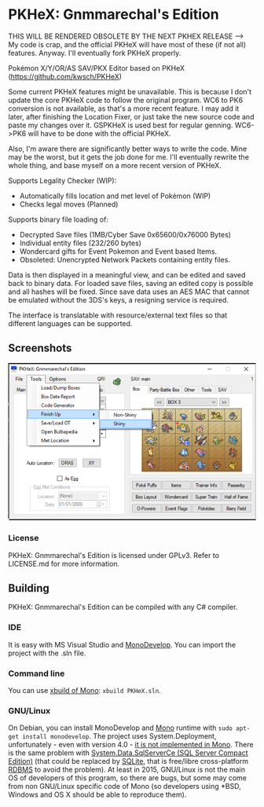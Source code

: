 PKHeX: Gnmmarechal's Edition
=====

THIS WILL BE RENDERED OBSOLETE BY THE NEXT PKHEX RELEASE --> My code is crap, and the official PKHeX will have most of these (if not all) features. Anyway. I'll eventually fork PKHeX properly.

Pokémon X/Y/OR/AS SAV/PKX Editor based on PKHeX (https://github.com/kwsch/PKHeX)

Some current PKHeX features might be unavailable. This is because I don't update the core PKHeX code to follow the original program.
WC6 to PK6 conversion is not available, as that's a more recent feature. I may add it later, after finishing the Location Fixer, or just take the new source code and paste my changes over it. GSPKHeX is used best for regular genning. WC6->PK6 will have to be done with the official PKHeX.

Also, I'm aware there are significantly better ways to write the code. Mine may be the worst, but it gets the job done for me. I'll eventually rewrite the whole thing, and base myself on a more recent version of PKHeX.

Supports Legality Checker (WIP):
* Automatically fills location and met level of Pokémon (WIP)
* Checks legal moves (Planned)

Supports binary file loading of:
* Decrypted Save files (1MB/Cyber Save 0x65600/0x76000 Bytes)
* Individual entity files (232/260 bytes)
* Wondercard gifts for Event Pokemon and Event based Items.
* Obsoleted: Unencrypted Network Packets containing entity files.

Data is then displayed in a meaningful view, and can be edited and saved back to binary data.
For loaded save files, saving an edited copy is possible and all hashes will be fixed.
Since save data uses an AES MAC that cannot be emulated without the 3DS's keys, a resigning service is required.

The interface is translatable with resource/external text files so that different languages can be supported.

## Screenshots

![Main Window](https://raw.githubusercontent.com/gnmmarechal/PKHeX_gnmmarechal/master/screenshot.png)

### License

PKHeX: Gnmmarechal's Edition is licensed under GPLv3. Refer to LICENSE.md for more information.

## Building

PKHeX: Gnmmarechal's Edition can be compiled with any C# compiler.

### IDE

It is easy with MS Visual Studio and [MonoDevelop](http://www.monodevelop.com/).
You can import the project with the .sln file.

### Command line

You can use [xbuild of Mono](http://mono-framework.com/Microsoft.Build): `xbuild PKHeX.sln`.

### GNU/Linux

On Debian, you can install MonoDevelop and [Mono](http://www.mono-project.com/) runtime with `sudo apt-get install monodevelop`.
The project uses System.Deployment, unfortunately - even with version 4.0 - [it is not implemented in Mono](https://stackoverflow.com/questions/9112460/mono-develop-assembly-system-deployment-not-found).
There is the same problem with [System.Data.SqlServerCe (SQL Server Compact Edition)](https://stackoverflow.com/questions/2644464/can-i-use-sql-server-compact-edition-ce-on-mono) (that could be replaced by [SQLite](https://en.wikipedia.org/wiki/SQLite), that is free/libre cross-platform [RDBMS](https://en.wikipedia.org/wiki/Relational_database_management_system) to avoid the problem).
At least in 2015, GNU/Linux is not the main OS of developers of this program, so there are bugs, but some may come from non GNU/Linux specific code of Mono (so developers using *BSD, Windows and OS X should be able to reproduce them).
